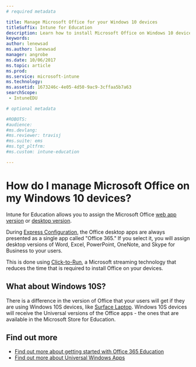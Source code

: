 ```yaml
---
# required metadata

title: Manage Microsoft Office for your Windows 10 devices
titleSuffix: Intune for Education
description: Learn how to install Microsoft Office on Windows 10 devices.
keywords:
author: lenewsad
ms.author: lanewsad
manager: angrobe
ms.date: 10/06/2017
ms.topic: article
ms.prod:
ms.service: microsoft-intune
ms.technology:
ms.assetid: 1673246c-4e05-4d50-9ac9-3cffaa5b7a63
searchScope:
 - IntuneEDU

# optional metadata

#ROBOTS:
#audience:
#ms.devlang:
#ms.reviewer: travisj
#ms.suite: ems
#ms.tgt_pltfrm:
#ms.custom: intune-education

---
```


# How do I manage Microsoft Office on my Windows 10 devices?

Intune for Education allows you to assign the Microsoft Office [web app version](add-web-apps-edu.md) or [desktop version](add-desktop-apps-edu.md).

During [Express Configuration](Express-configuration-intune-edu.md), the Office desktop apps are always presented as a single app called "Office 365." If you select it, you will assign desktop versions of Word, Excel, PowerPoint, OneNote, and Skype for Business to your users.

This is done using [Click-to-Run](https://technet.microsoft.com/library/jj219427.aspx), a Microsoft streaming technology that reduces the time that is required to install Office on your devices. 

## What about Windows 10S? 

There is a difference in the version of Office that your users will get if they are using Windows 10S devices, like [Surface Laptop](https://www.microsoft.com/surface/devices/surface-laptop/overview). Windows 10S devices will receive the Universal versions of the Office apps - the ones that are available in the Microsoft Store for Education. 

## Find out more

- [Find out more about getting started with Office 365 Education](https://support.office.com/article/Get-started-with-Office-365-Education-AB02ABE5-A1EE-458C-B749-5B44416CCF14)
- [Find out more about Universal Windows Apps](https://docs.microsoft.com/windows/uwp/get-started/whats-a-uwp)
